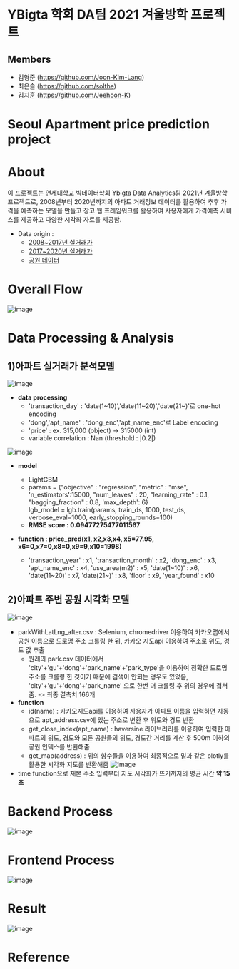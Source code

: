 # YBigta 학회 DA팀 2021 겨울방학 프로젝트
## Members
  * 김형준 (https://github.com/Joon-Kim-Lang)    
  * 최은솔 (https://github.com/solthe)   
  * 김지훈 (https://github.com/Jeehoon-K) 
# Seoul Apartment price prediction project

# About
  이 프로젝트는 연세대학교 빅데이터학회 Ybigta Data Analytics팀 2021년 겨울방학 프로젝트로,
  2008년부터 2020년까지의 아파트 거래정보 데이터를 활용하여 추후 가격을 예측하는 모델을 만들고
  장고 웹 프레임워크를 활용하여 사용자에게 가격예측 서비스를 제공하고 다양한 시각화 자료를
  제공함.   
     
  * Data origin :   
    * [2008~2017년 실거래가](https://dacon.io/competitions/official/21265/data/)   
    * [2017~2020년 실거래가](https://rt.molit.go.kr/)   
    * [공원 데이터](https://dacon.io/competitions/official/21265/data/)
  
# Overall Flow
![image](https://user-images.githubusercontent.com/61021101/106378798-ca274380-63ea-11eb-931a-56a303b5b3a6.png)

# Data Processing & Analysis
## 1)아파트 실거래가 분석모델
![image](https://user-images.githubusercontent.com/61021101/106378867-589bc500-63eb-11eb-970d-c880cc66b5ca.png)
* **data processing**   
  * 'transaction_day' : 'date(1\~10)','date(11\~20)','date(21~)'로 one-hot encoding   
  * 'dong','apt_name' : 'dong_enc','apt_name_enc'로 Label encoding   
  * 'price' : ex. 315,000 (object) -> 315000 (int)   
  * variable correlation : Nan (threshold : |0.2|)


![image](https://user-images.githubusercontent.com/61021101/106378868-5d607900-63eb-11eb-8cd6-350c5231d7f4.png)
* **model**   
  * LightGBM   
  * params = {"objective" : "regression", "metric" : "mse", 'n_estimators':15000,
              "num_leaves" : 20, "learning_rate" : 0.1, "bagging_fraction" : 0.8,
                'max_depth': 6}   
    lgb_model = lgb.train(params, train_ds, 1000, test_ds, verbose_eval=1000, early_stopping_rounds=100)
  * **RMSE score : 0.09477275477011567**   
     
* **function : price_pred(x1, x2,x3,x4, x5=77.95, x6=0,x7=0,x8=0,x9=9,x10=1998)**   
  * 'transaction_year' : x1, 'transaction_month' : x2, 'dong_enc' : x3, 'apt_name_enc' : x4, 'use_area(m2)' : x5, 'date(1\~10)' : x6, 'date(11\~20)' : x7, 'date(21~)' : x8, 'floor' : x9, 'year_found' : x10
## 2)아파트 주변 공원 시각화 모델    
![image](https://user-images.githubusercontent.com/67865191/107124336-b0a06300-68e6-11eb-9aec-3f675b9dd904.PNG)
* parkWithLatLng_after.csv : Selenium, chromedriver 이용하여 카카오맵에서 공원 이름으로 도로명 주소 크롤링 한 뒤, 카카오 지도api 이용하여 주소로 위도, 경도 값 추출   
  * 원래의 park.csv 데이터에서 'city'+'gu'+'dong'+'park_name'+'park_type'을 이용하여 정확한 도로명 주소를 크롤링 한 것이기 때문에 검색이 안되는 경우도 있었음, 'city'+'gu'+'dong'+'park_name' 으로 한번 더 크롤링 후 위의 경우에 겹쳐줌. -> 최종 결측치 166개   
* **function**
  * id(name) : 카카오지도api를 이용하여 사용자가 아파트 이름을 입력하면 자동으로 apt_address.csv에 있는 주소로 변환 후 위도와 경도 반환
  * get_close_index(apt_name) : haversine 라이브러리를 이용하여 입력한 아파트의 위도, 경도와 모든 공원들의 위도, 경도간 거리를 계산 후 500m 이하의 공원 인덱스를 반환해줌
  * get_map(address) : 위의 함수들을 이용하여 최종적으로 밑과 같은 plotly를 활용한 시각화 지도를 반환해줌
![image](https://user-images.githubusercontent.com/67865191/107124798-4210d480-68e9-11eb-9069-e456cf3efa7d.PNG)
* time function으로 재본 주소 입력부터 지도 시각화가 뜨기까지의 평균 시간 **약 15초**
# Backend Process

![image](https://user-images.githubusercontent.com/61021101/106378904-98fb4300-63eb-11eb-9d4f-0d1c3be15d13.png)

# Frontend Process

![image](https://user-images.githubusercontent.com/61021101/106378946-d790fd80-63eb-11eb-8be6-7c44502134d7.png)

# Result
![image](https://user-images.githubusercontent.com/61021101/106378988-2048b680-63ec-11eb-893d-4bca470a1197.png)

# Reference

